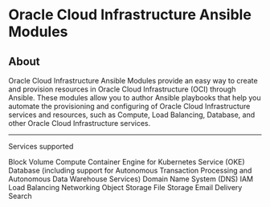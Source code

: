 # Oracle Cloud Infrastructure Ansible Modules

## About

Oracle Cloud Infrastructure Ansible Modules provide an easy way to create and provision resources in Oracle Cloud Infrastructure (OCI) through Ansible. These modules allow you to author Ansible playbooks that help you automate the provisioning and configuring of Oracle Cloud Infrastructure services and resources, such as Compute, Load Balancing, Database, and other Oracle Cloud Infrastructure services.
***
Services supported

Block Volume
Compute
Container Engine for Kubernetes Service (OKE)
Database (including support for Autonomous Transaction Processing and Autonomous Data Warehouse Services)
Domain Name System (DNS)
IAM
Load Balancing
Networking
Object Storage
File Storage
Email Delivery
Search
